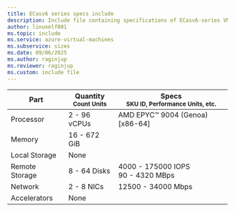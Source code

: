 ```yaml
---
title: ECasv6 series specs include
description: Include file containing specifications of ECasv6-series VM sizes.
author: linuxelf001
ms.topic: include
ms.service: azure-virtual-machines
ms.subservice: sizes
ms.date: 09/06/2025
ms.author: raginjup
ms.reviewer: raginjup
ms.custom: include file
---
```

| Part | Quantity <br><sup>Count Units | Specs <br><sup>SKU ID, Performance Units, etc.  |
|---|---|---|
| Processor      | 2 - 96 vCPUs       |     AMD EPYC™ 9004 (Genoa) [x86-64] |
| Memory         | 16 - 672 GiB          |                                  |
| Local Storage  | None           |                                |
| Remote Storage | 8 - 64 Disks    | 4000 - 175000 IOPS <br>90 - 4320 MBps   |
| Network        | 2 - 8 NICs          | 12500 - 34000 Mbps                  |
| Accelerators   | None              |                                   |
